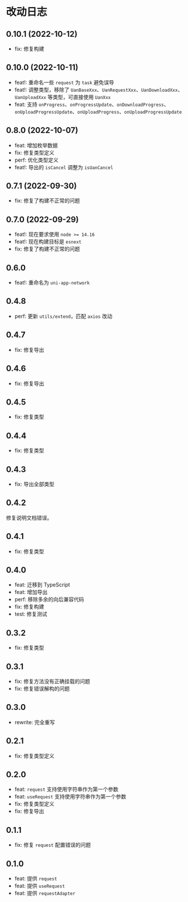 # 改动日志

## 0.10.1 (2022-10-12)

- fix: 修复构建

## 0.10.0 (2022-10-11)

- feat!: 重命名一些 `request` 为 `task` 避免误导
- feat!: 调整类型，移除了 `UanBaseXxx`、`UanRequestXxx`、`UanDownloadXxx`、`UanUploadXxx` 等类型，可直接使用 `UanXxx`
- feat: 支持 `onProgress`、`onProgressUpdate`、`onDownloadProgress`、`onUploadProgressUpdate`、`onUploadProgress`、`onUploadProgressUpdate`

## 0.8.0 (2022-10-07)

- feat: 增加枚举数据
- fix: 修复类型定义
- perf: 优化类型定义
- feat!: 导出的 `isCancel` 调整为 `isUanCancel`

## 0.7.1 (2022-09-30)

- fix: 修复了构建不正常的问题

## 0.7.0 (2022-09-29)

- feat!: 现在要求使用 `node >= 14.16`
- feat!: 现在构建目标是 `esnext`
- fix: 修复了构建不正常的问题

## 0.6.0

- feat!: 重命名为 `uni-app-network`

## 0.4.8

- perf: 更新 `utils/extend`，匹配 `axios` 改动

## 0.4.7

- fix: 修复导出

## 0.4.6

- fix: 修复导出

## 0.4.5

- fix: 修复类型

## 0.4.4

- fix: 修复类型

## 0.4.3

- fix: 导出全部类型

## 0.4.2

修复说明文档错误。

## 0.4.1

- fix: 修复类型

## 0.4.0

- feat: 迁移到 TypeScript
- feat: 增加导出
- perf: 移除多余的向后兼容代码
- fix: 修复构建
- test: 修复测试

## 0.3.2

- fix: 修复类型

## 0.3.1

- fix: 修复方法没有正确挂载的问题
- fix: 修复错误解构的问题

## 0.3.0

- rewrite: 完全重写

## 0.2.1

- fix: 修复类型定义

## 0.2.0

- feat: `request` 支持使用字符串作为第一个参数
- feat: `useRequest` 支持使用字符串作为第一个参数
- fix: 修复类型定义
- fix: 修复导出

## 0.1.1

- fix: 修复 `request` 配置错误的问题

## 0.1.0

- feat: 提供 `request`
- feat: 提供 `useRequest`
- feat: 提供 `requestAdapter`

